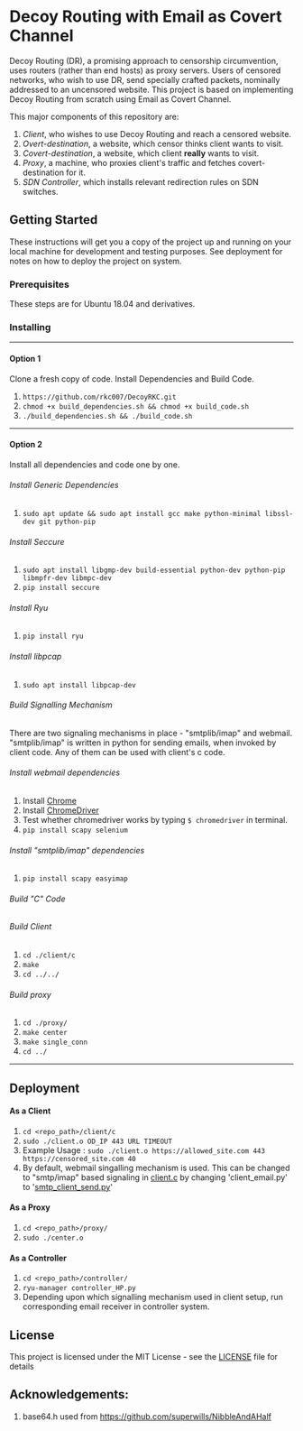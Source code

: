 # Decoy Routing with Email as Covert Channel

Decoy Routing (DR), a promising approach to censorship circumvention, uses routers (rather than end hosts) as proxy servers.
Users of censored networks, who wish to use DR, send specially crafted packets, nominally addressed to an uncensored website.
This project is based on implementing Decoy Routing from scratch using Email as Covert Channel. 

This major components of this repository are:
1. _Client_, who wishes to use Decoy Routing and reach a censored website.
2. _Overt-destination_, a website, which censor thinks client wants to visit.
3. _Covert-destination_, a website, which client **really** wants to visit.
4. _Proxy_, a machine, who proxies client's traffic and fetches covert-destination for it.
5. _SDN Controller_, which installs relevant redirection rules on SDN switches.
                                                             

## Getting Started

These instructions will get you a copy of the project up and running on your local machine for development and testing purposes. See deployment for notes on how to deploy the project on system.

### Prerequisites

These steps are for Ubuntu 18.04 and derivatives.

### Installing
---
#### Option 1

Clone a fresh copy of code. Install Dependencies and Build Code.
1. `https://github.com/rkc007/DecoyRKC.git`
2. `chmod +x build_dependencies.sh && chmod +x build_code.sh`
3. `./build_dependencies.sh && ./build_code.sh`
---
#### Option 2

Install all dependencies and code one by one.
###### Install Generic Dependencies
1. `sudo apt update && sudo apt install gcc make python-minimal libssl-dev git python-pip`
###### Install Seccure
1. `sudo apt install libgmp-dev build-essential python-dev python-pip libmpfr-dev libmpc-dev`
2. `pip install seccure`
###### Install Ryu
1. `pip install ryu`
###### Install libpcap
1. `sudo apt install libpcap-dev`
###### Build Signalling Mechanism
There are two signaling mechanisms in place - "smtplib/imap" and webmail. "smtplib/imap" is written in python for sending emails, when invoked by client code. Any of them can be used with client's c code.

###### Install webmail dependencies
1. Install [Chrome](https://www.google.com/chrome/)
2. Install [ChromeDriver](https://sites.google.com/a/chromium.org/chromedriver/)
3. Test whether chromedriver works by typing `$ chromedriver` in terminal.
4. `pip install scapy selenium`

###### Install "smtplib/imap" dependencies
1. `pip install scapy easyimap`

###### Build "C" Code
###### Build Client
1. `cd ./client/c`
2. `make`
3. `cd ../../`
###### Build proxy
1. `cd ./proxy/`
2. `make center`
3. `make single_conn`
4. `cd ../`
---
## Deployment
#### As a Client
1. `cd <repo_path>/client/c`
2. `sudo ./client.o OD_IP 443 URL TIMEOUT`
3. Example Usage : `sudo ./client.o https://allowed_site.com 443 https://censored_site.com 40`
4. By default, webmail singalling mechanism is used. This can be changed to "smtp/imap" based signaling in [client.c](https://github.com/rkc007/DecoyRKC/blob/master/client/c/client.c#L155) by changing 'client_email.py' to '[smtp_client_send.py](https://github.com/rkc007/DecoyRKC/blob/master/client/smtp/smtp_client_send.py)'

#### As a Proxy
1. `cd <repo_path>/proxy/`
2. `sudo ./center.o`

#### As a Controller
1. `cd <repo_path>/controller/`
2. `ryu-manager controller_HP.py`
3. Depending upon which signalling mechanism used in client setup, run corresponding email receiver in controller system.

## License

This project is licensed under the MIT License - see the [LICENSE](LICENSE) file for details


## Acknowledgements:
1. base64.h used from https://github.com/superwills/NibbleAndAHalf


